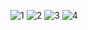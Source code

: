 ![1](https://github.com/user-attachments/assets/d27d5d81-17c3-4c13-b91b-80d60951521f)
![2](https://github.com/user-attachments/assets/47f8fe5f-50c6-40f6-95de-c180185e5ffa)
![3](https://github.com/user-attachments/assets/e54f985c-df76-41a5-b8bf-b0687512f9ac)
![4](https://github.com/user-attachments/assets/0f1dd2d1-998c-4988-9bdd-f119825afc11)

